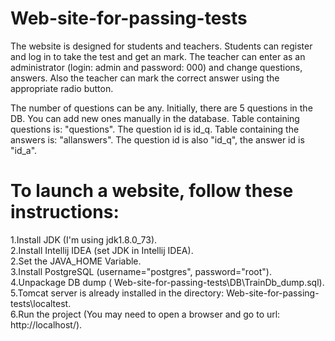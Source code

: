 # Web-site-for-passing-tests
The website is designed for students and teachers.  Students can register and log in to take the test and get an mark.  The teacher can enter as an administrator (login: admin and password: 000)  and change questions, answers. Also the teacher can mark the correct  answer using the appropriate radio button. 

The number of questions can be any. Initially, there are 5 questions in the DB.
You can add new ones manually in the database. Table containing questions is:
"questions". The question id is id_q.
Table containing the answers is: "allanswers". The question id is also "id_q", 
the answer id is "id_a".

# To launch a website, follow these instructions:

1.Install JDK (I'm using jdk1.8.0_73).  
2.Install Intellij IDEA (set JDK in Intellij IDEA).  
2.Set the JAVA_HOME Variable.  
3.Install PostgreSQL (username="postgres", password="root").  
4.Unpackage DB dump ( Web-site-for-passing-tests\DB\TrainDb_dump.sql).  
5.Tomcat server is already installed in the directory:  Web-site-for-passing-tests\localtest.  
6.Run the project (You may need to open a browser and go to url: http://localhost/).

